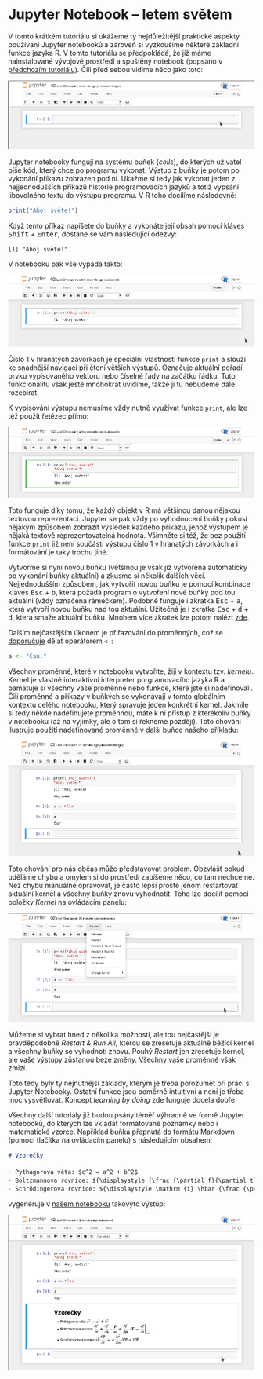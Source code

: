 # Jupyter Notebook &ndash; letem světem

V tomto krátkém tutoriálu si ukážeme ty nejdůležitější praktické aspekty používaní Jupyter notebooků a zároveň si vyzkoušíme některé základní funkce jazyka R. V tomto tutoriálu se předpokládá, že již máme nainstalované vývojové prostředí a spuštěný notebook (popsáno v [předchozím tutoriálu](../01/)). Čili před sebou vidíme něco jako toto:

![notebook_empty.png](notebook_empty.png  "notebook_empty.png")

Jupyter notebooky fungují na systému buňek (*cells*), do kterých uživatel píše kód, který chce po programu vykonat. Výstup z buňky je potom po vykonání příkazu zobrazen pod ní. Ukažme si tedy jak vykonat jeden z nejjednodušších příkazů historie programovacích jazyků a totiž vypsání libovolného textu do výstupu programu. V R toho docílíme následovně:

```R
print("Ahoj světe!")
```

Když tento příkaz napíšete do buňky a vykonáte její obsah pomocí kláves <kbd>Shift</kbd> + <kbd>Enter</kbd>, dostane se vám následující odezvy:

```
[1] "Ahoj světe!"
```

V notebooku pak vše vypadá takto:

![hello_world.png](hello_world.png  "hello_world.png")

Číslo 1 v hranatých závorkách je speciální vlastností funkce `print` a slouží ke snadnější navigaci při čtení větších výstupů. Označuje aktuální pořadí prvku vypisovaného vektoru nebo číselné řady na začátku řádku. Tuto funkcionalitu však ještě mnohokrát uvidíme, takže jí tu nebudeme dále rozebírat.

K vypisování výstupu nemusíme vždy nutně využívat funkce `print`, ale lze též použít řetězec přímo:

![hello_world_simple.png](hello_world_simple.png  "hello_world_simple.png")

Toto funguje díky tomu, že každý objekt v R má většinou danou nějakou textovou reprezentaci. Jupyter se pak vždy po vyhodnocení buňky pokusí nějakým způsobem zobrazit výsledek každého příkazu, jehož výstupem je nějaká textově reprezentovatelná hodnota. Všimněte si též, že bez použití funkce `print` již není součástí výstupu čislo 1 v hranatých závorkách a i formátování je taky trochu jiné.

Vytvořme si nyní novou buňku (většinou je však již vytvořena automaticky po vykonání buňky aktuální) a zkusme si několik dalších věcí. Nejjednodušším způsobem, jak vytvořit novou buňku je pomocí kombinace kláves <kbd>Esc</kbd> + <kbd>b</kbd>, která požádá program o vytvoření nové buňky pod tou aktuální (vždy označena rámečkem). Podobně funguje i zkratka <kbd>Esc</kbd> + <kbd>a</kbd>, která vytvoří novou buňku nad tou aktuální. Užitečná je i zkratka <kbd>Esc</kbd> + <kbd>d</kbd> + <kbd>d</kbd>, která smaže aktuální buňku. Mnohem více zkratek lze potom nalézt [zde](https://www.cheatography.com/weidadeyue/cheat-sheets/jupyter-notebook/).

Dalším nejčastějším úkonem je přiřazování do proměnných, což se [doporučuje](http://blog.revolutionanalytics.com/2008/12/use-equals-or-arrow-for-assignment.html) dělat operátorem `<-`:

```R
a <- "Čau."
```

Všechny proměnné, které v notebooku vytvoříte, žijí v kontextu tzv. *kernelu*. Kernel je vlastně interaktivní interpreter porgramovacího jazyka R a pamatuje si všechny vaše proměnné nebo funkce, které jste si nadefinovali. Čili proměnné a příkazy v buňkých se vykonávají v tomto globálním kontextu celého notebooku, který spravuje jeden konkrétní kernel. Jakmile si tedy někde nadefinujete proměnnou, máte k ní přístup z kterékoliv buňky v notebooku (až na vyjímky, ale o tom si řekneme později). Toto chování ilustruje použití nadefinované proměnné v další buňce našeho příkladu:

![variables.png](variables.png  "variables.png")

Toto chování pro nás občas může představovat problém. Obzvlášť pokud uděláme chybu a omylem si do prostředí zapíšeme něco, co tam nechceme. Než chybu manuálně opravovat, je často lepší prostě jenom restartovat aktuální kernel a všechny buňky znovu vyhodnotit. Toho lze docílit pomocí položky *Kernel* na ovládacím panelu:

![kernel_restart.png](kernel_restart.png  "kernel_restart.png")

Můžeme si vybrat hned z několika možností, ale tou nejčastější je pravděpodobně *Restart & Run All*, kterou se zresetuje aktuálně běžící kernel a všechny buňky se vyhodnotí znovu. Pouhý *Restart* jen zresetuje kernel, ale vaše výstupy zůstanou beze změny. Všechny vaše proměnné však zmizí.

Toto tedy byly ty nejnutnější základy, kterým je třeba porozumět při práci s Jupyter Notebooky. Ostatní funkce jsou poměrně intuitivní a není je třeba moc vysvětlovat. Koncept *learning by doing* zde funguje docela dobře. 

Všechny další tutoriály již budou psány téměř výhradně ve formě Jupyter notebooků, do kterých lze vkládat formátované poznámky nebo i matematické vzorce. Například buňka přepnutá do formátu Markdown (pomocí tlačítka na ovládacím panelu) s následujícím obsahem:

```Markdown
# Vzorečky

- Pythagorova věta: $c^2 = a^2 + b^2$
- Boltzmannova rovnice: ${\displaystyle {\frac {\partial f}{\partial t}}+{\frac {\partial f}{\partial \mathbf {x} }}\cdot {\frac {\mathbf {p} }{m}}+{\frac {\partial f}{\partial \mathbf {p} }}\cdot \mathbf {F} =\left.{\frac {\partial f}{\partial t}}\right|_{\mathrm {coll} }.}$
- Schrödingerova rovnice: ${\displaystyle \mathrm {i} \hbar {\frac {\partial \Psi }{\partial t}}=-{\frac {\hbar ^{2}}{2m}}\Delta \Psi +V\Psi }$
```

vygeneruje v [našem notebooku](02.ipynb) takovýto výstup:

![notes.png](notes.png  "notes.png")
